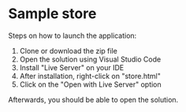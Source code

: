 # Sample store

Steps on how to launch the application:
1. Clone or download the zip file
2. Open the solution using Visual Studio Code 
3. Install "Live Server" on your IDE
4. After installation, right-click on "store.html"
5. Click on the "Open with Live Server" option

Afterwards, you should be able to open the solution. 
